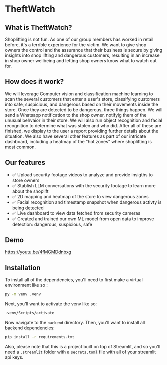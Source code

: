 # TheftWatch

## What is TheftWatch?
Shoplifting is not fun. As one of our group members has worked in retail before, it's a terrible experience for the victim. We want to give shop owners the control and the assurance that their business is secure by giving insights into shop lifting and dangerous customers, resulting in an increase in shop owner wellbeing and letting shop owners know what to watch out for.

## How does it work?
We will leverage Computer vision and classification machine learning to scan the several customers that enter a user's store, classifying customers into safe, suspicious, and dangerous based on their movements inside the store. Once they are detected to be dangerous, three things happen. We will send a Whatsapp notification to the shop owner, notifyig them of the unusual behvaior in their store.  We will also run object recognition and facial recognition to determine what was stolen and who did. After all of these are finished, we display to the user a report providing further details about the situation. We also have several other features as part of our intricate dashboard, including a heatmap of the "hot zones" where shoplifting is most common. 

## Our features
- ✅ Upload security footage videos to analyze and provide insigths to store owners
- ✅ Stablish LLM conversations with the security footage to learn more about the shoplift
- ✅ 2D mapping and heatmap of the store to view dangerous zones
- ✅ Facial recognition and timestamp snapshot when dangerous activty is being detected
- ✅ Live dashboard to view data fetched from security cameras
- ✅ Created and trained our own ML model from open data to improve detection: dangerous, suspicious, safe

## Demo 

https://youtu.be/4fMGMDdnbxg

## Installation

To install all of the dependencies, you'll need to first make a virtual environment like so :
```bash
py -m venv .venv
```
Next, you'll want to activate the venv like so:
```bash
.venv/Scripts/activate
```
Now navigate to the `backend` directory.
Then, you'll want to install all backend dependencies:
```bash
pip install -r requirements.txt
```

Also, please note that this is a project built on top of Streamlit, and so you'll need a `.streamlit` folder with a `secrets.toml` file with all of your streamlit api keys.

